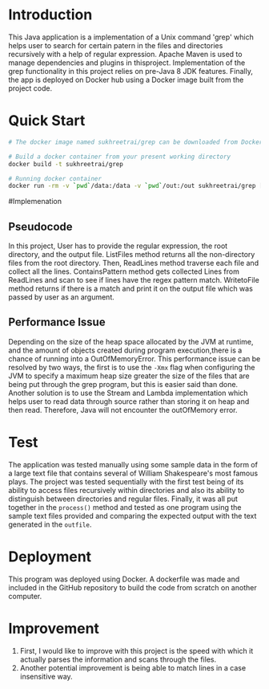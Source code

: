 # Introduction
This Java application is a implementation of a Unix command 'grep' which helps user to search for certain patern in the files and directories recursively with a help of regular expression. Apache Maven is used to manage dependencies and plugins in thisproject. Implementation of the grep functionality in this project relies on pre-Java 8 JDK features. Finally, the app is deployed on Docker hub using a Docker image built from the project code.

# Quick Start
```bash
# The docker image named sukhreetrai/grep can be downloaded from DockerHub.

# Build a docker container from your present working directory
docker build -t sukhreetrai/grep

# Running docker container
docker run -rm -v `pwd`/data:/data -v `pwd`/out:/out sukhreetrai/grep [INSERT REGEX HERE] [rootDir] [output]
```

#Implemenation
## Pseudocode
In this project, User has to provide the regular expression, the root directory, and the output file. ListFiles method returns all the non-directory files from the root directory. Then, ReadLines method traverse each file and collect all the lines. ContainsPattern method gets collected Lines from ReadLines and scan to see if lines have the regex pattern match. WritetoFile method returns if there is a match and print it on the output file which was passed by user as an argument. 


## Performance Issue
 Depending on the size of the heap space allocated by the JVM at runtime, and the amount of objects created during program execution,there is a chance of running into a OutOfMemoryError. This performance issue can be resolved by two ways, the first is to use the `-Xmx` flag when configuring the JVM to specify a maximum heap size greater the size of the files that are being put through the grep program, but this is easier said than done. Another solution is to use the Stream and Lambda implementation which helps user to read data through source rather than storing it on heap and then read. Therefore, Java will not encounter the outOfMemory error.

# Test

The application was tested manually using some sample data in the form of a large text file that contains several of William Shakespeare's most famous plays. The project was tested sequentially with the first test being of its ability to access files recursively within directories and also its ability to distinguish between directories and regular files. Finally, it was all put together in the `process()` method and tested as one program using the sample text files provided and comparing
the expected output with the text generated in the `outfile`.

# Deployment
This program was deployed using Docker. A dockerfile was made and included in the GitHub repository to build the code from scratch on another computer.

# Improvement
1. First, I would like to improve with this project is the speed with which it actually parses the information and scans through the files.
2. Another potential improvement is being able to match lines in a case insensitive way.
